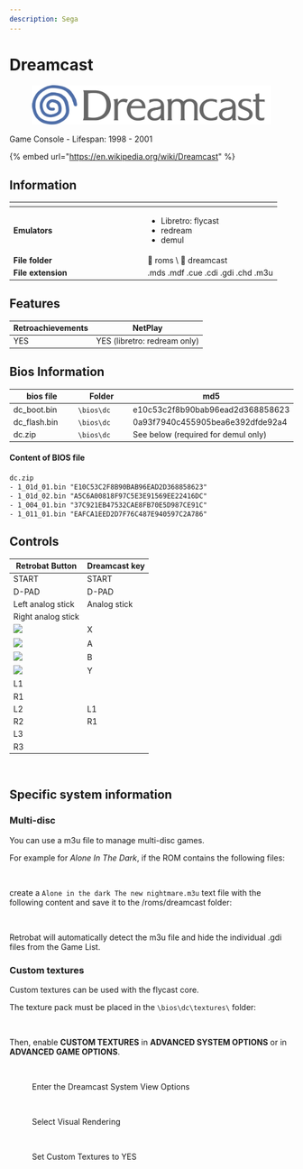 ```yaml
---
description: Sega
---
```


# Dreamcast

<div align="left">

<figure><img src="https://raw.githubusercontent.com/fabricecaruso/es-theme-carbon/5149a33eed46b2af638b06119397d4023b75131f/art/logos/dreamcast.svg" alt=""><figcaption></figcaption></figure>

</div>

Game Console - Lifespan: 1998 - 2001

{% embed url="https://en.wikipedia.org/wiki/Dreamcast" %}

## Information

<table data-header-hidden><thead><tr><th width="224"></th><th></th></tr></thead><tbody><tr><td><strong>Emulators</strong></td><td><ul><li>Libretro: flycast</li><li>redream</li><li>demul</li></ul></td></tr><tr><td><strong>File folder</strong></td><td><span data-gb-custom-inline data-tag="emoji" data-code="1f4c2">📂</span> roms \ <span data-gb-custom-inline data-tag="emoji" data-code="1f4c2">📂</span> dreamcast</td></tr><tr><td><strong>File extension</strong></td><td>.mds .mdf .cue .cdi .gdi .chd .m3u</td></tr></tbody></table>

## Features

| Retroachievements | NetPlay                      |
| ----------------- | ---------------------------- |
| YES               | YES (libretro: redream only) |

## Bios Information

<table><thead><tr><th width="160.55555555555557">bios file</th><th width="155">Folder</th><th>md5</th></tr></thead><tbody><tr><td>dc_boot.bin</td><td><code>\bios\dc</code></td><td>e10c53c2f8b90bab96ead2d368858623</td></tr><tr><td>dc_flash.bin</td><td><code>\bios\dc</code></td><td>0a93f7940c455905bea6e392dfde92a4</td></tr><tr><td>dc.zip</td><td><code>\bios\dc</code></td><td>See below (required for demul only)</td></tr></tbody></table>

#### Content of BIOS file

```
dc.zip
- 1_01d_01.bin "E10C53C2F8B90BAB96EAD2D368858623"
- 1_01d_02.bin "A5C6A00818F97C5E3E91569EE22416DC"
- 1_004_01.bin "37C921EB47532CAE8FB70E5D987CE91C"
- 1_011_01.bin "EAFCA1EED2D7F76C487E940597C2A786"
```

## Controls

| Retrobat Button                                          | Dreamcast key |
| -------------------------------------------------------- | ------------- |
| START                                                    | START         |
| D-PAD                                                    | D-PAD         |
| Left analog stick                                        | Analog stick  |
| Right analog stick                                       |               |
| ![](<../../../../.gitbook/assets/image (2) (1) (1).png>) | X             |
| ![](<../../../../.gitbook/assets/image (1) (2) (1).png>) | A             |
| ![](<../../../../.gitbook/assets/image (4) (1).png>)     | B             |
| ![](<../../../../.gitbook/assets/image (3) (1) (2).png>) | Y             |
| L1                                                       |               |
| R1                                                       |               |
| L2                                                       | L1            |
| R2                                                       | R1            |
| L3                                                       |               |
| R3                                                       |               |

<div align="left">

<figure><img src="https://i.imgur.com/g71xmgZ.png" alt=""><figcaption></figcaption></figure>

</div>

## Specific system information

### Multi-disc

You can use a m3u file to manage multi-disc games.

For example for _Alone In The Dark_, if the ROM contains the following files:

<div align="left">

<figure><img src="https://i.imgur.com/LUmmLpf.png" alt=""><figcaption></figcaption></figure>

</div>

create a `Alone in the dark The new nightmare.m3u` text file with the following content and save it to the /roms/dreamcast folder:

<div align="left">

<figure><img src="https://i.imgur.com/9dQJhD9.png" alt=""><figcaption></figcaption></figure>

</div>

Retrobat will automatically detect the m3u file and hide the individual .gdi files from the Game List.

### Custom textures

Custom textures can be used with the flycast core.

The texture pack must be placed in the `\bios\dc\textures\` folder:

<div align="left">

<figure><img src="https://i.imgur.com/65bX2kT.png" alt=""><figcaption></figcaption></figure>

</div>

Then, enable **CUSTOM TEXTURES** in **ADVANCED SYSTEM OPTIONS** or in **ADVANCED GAME OPTIONS**.

<div align="left">

<figure><img src="https://i.imgur.com/ppkZ9bw.png" alt=""><figcaption><p>Enter the Dreamcast System View Options</p></figcaption></figure>

</div>

<div align="left">

<figure><img src="https://i.imgur.com/qVMX2Ly.png" alt=""><figcaption><p>Select Visual Rendering</p></figcaption></figure>

</div>

<div align="left">

<figure><img src="https://i.imgur.com/SbsPMz1.png" alt=""><figcaption><p>Set Custom Textures to YES</p></figcaption></figure>

</div>
